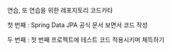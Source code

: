연습, 또 연습을 위한 레포지토리 코드카타

첫 번째 : Spring Data JPA 공식 문서 보면서 코드 작성

두 번째 : 첫 번째 프로젝트에 테스트 코드 적용시키며 체득하기  
